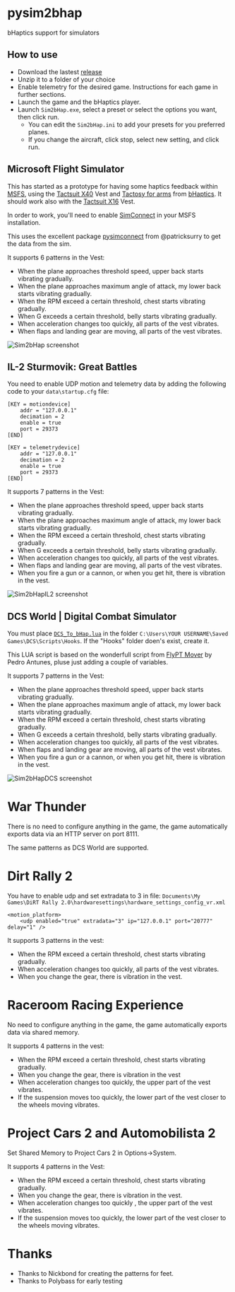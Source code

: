 # pysim2bhap
bHaptics support for simulators

## How to use

- Download the lastest [release](https://github.com/cercata/pysim2bhap/releases)
- Unzip it to a folder of your choice
- Enable telemetry for the desired game. Instructions for each game in further sections.
- Launch the game and the bHaptics player.
- Launch `Sim2bHap.exe`, select a preset or select the options you want, then click run.
   * You can edit the `Sim2bHap.ini` to add your presets for you preferred planes.
   * If you change the aircraft, click stop, select new setting, and click run.

## Microsoft Flight Simulator
This has started as a prototype for having some haptics feedback within [MSFS](https://www.flightsimulator.com/), using the [Tactsuit X40](https://www.bhaptics.com/tactsuit/tactsuit-x40) Vest and [Tactosy for arms](https://www.bhaptics.com/tactsuit/tactosy-for-arms) from [bHaptics](https://www.bhaptics.com/). It should work also with the [Tactsuit X16](https://www.bhaptics.com/tactsuit/tactsuit-x16) Vest.

In order to work, you'll need to enable [SimConnect](https://docs.flightsimulator.com/html/Programming_Tools/SimConnect/SimConnect_SDK.htm) in your MSFS installation.

This uses the excellent package [pysimconnect](https://github.com/patricksurry/pysimconnect) from @patricksurry to get the data from the sim.

It supports 6 patterns in the Vest:

- When the plane approaches threshold speed, upper back starts vibrating gradually.
- When the plane approaches maximum angle of attack, my lower back starts vibrating gradually.
- When the RPM exceed a certain threshold, chest starts vibrating gradually.
- When G exceeds a certain threshold, belly starts vibrating gradually.
- When acceleration changes too quickly, all parts of the vest vibrates.
- When flaps and landing gear are moving, all parts of the vest vibrates.

![Sim2bHap screenshot](/assets/images/Sim2bHap.png)

## IL-2 Sturmovik: Great Battles

You need to enable UDP motion and telemetry data by adding the following code to your `data\startup.cfg` file:

```
[KEY = motiondevice]
	addr = "127.0.0.1"
	decimation = 2
	enable = true
	port = 29373
[END]

[KEY = telemetrydevice]
	addr = "127.0.0.1"
	decimation = 2
	enable = true
	port = 29373
[END]
```

It supports 7 patterns in the Vest:

- When the plane approaches threshold speed, upper back starts vibrating gradually.
- When the plane approaches maximum angle of attack, my lower back starts vibrating gradually.
- When the RPM exceed a certain threshold, chest starts vibrating gradually.
- When G exceeds a certain threshold, belly starts vibrating gradually.
- When acceleration changes too quickly, all parts of the vest vibrates.
- When flaps and landing gear are moving, all parts of the vest vibrates.
- When you fire a gun or a cannon, or when you get hit, there is vibration in the vest.

![Sim2bHapIL2 screenshot](/assets/images/Sim2bHapIL2.png)

## DCS World | Digital Combat Simulator

You must place [`DCS_To_bHap.lua`](https://github.com/cercata/pysim2bhap/blob/main/DCS_To_bHap.lua) in the folder `C:\Users\YOUR USERNAME\Saved Games\DCS\Scripts\Hooks`. If the "Hooks" folder doen's exist, create it. 

This LUA script is based on the wonderfull script from [FlyPT Mover](https://www.flyptmover.com/) by Pedro Antunes, pluse just adding a couple of variables.

It supports 7 patterns in the Vest:

- When the plane approaches threshold speed, upper back starts vibrating gradually.
- When the plane approaches maximum angle of attack, my lower back starts vibrating gradually.
- When the RPM exceed a certain threshold, chest starts vibrating gradually.
- When G exceeds a certain threshold, belly starts vibrating gradually.
- When acceleration changes too quickly, all parts of the vest vibrates.
- When flaps and landing gear are moving, all parts of the vest vibrates.
- When you fire a gun or a cannon, or when you get hit, there is vibration in the vest.

![Sim2bHapDCS screenshot](/assets/images/Sim2bHapDCS.png)

# War Thunder

There is no need to configure anything in the game, the game automatically exports data via an HTTP server on port 8111.

The same patterns as DCS World are supported. 


# Dirt Rally 2

You have to enable udp and set extradata to 3 in file: `Documents\My Games\DiRT Rally 2.0\hardwaresettings\hardware_settings_config_vr.xml`

```
<motion_platform>
    <udp enabled="true" extradata="3" ip="127.0.0.1" port="20777" delay="1" />
```

It supports 3 patterns in the vest:

- When the RPM exceed a certain threshold, chest starts vibrating gradually.
- When acceleration changes too quickly, all parts of the vest vibrates.
- When you change the gear, there is vibration in the vest. 

# Raceroom Racing Experience

No need to configure anything in the game, the game automatically exports data via shared memory.

It supports 4 patterns in the vest:

- When the RPM exceed a certain threshold, chest starts vibrating gradually.
- When you change the gear, there is vibration in the vest
- When acceleration changes too quickly, the upper part of the vest vibrates.
- If the suspension moves too quickly, the lower part of the vest closer to the wheels moving vibrates. 

# Project Cars 2 and Automobilista 2

Set Shared Memory to Project Cars 2 in Options->System.

It supports 4 patterns in the Vest:

- When the RPM exceed a certain threshold, chest starts vibrating gradually.
- When you change the gear, there is vibration in the vest.
- When acceleration changes too quickly , the upper part of the vest vibrates.
- If the suspension moves too quickly, the lower part of the vest closer to the wheels moving vibrates.

# Thanks

- Thanks to Nickbond for creating the patterns for feet.
- Thanks to Polybass for early testing
